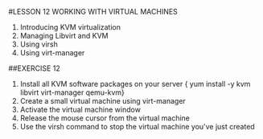 #LESSON 12 WORKING WITH VIRTUAL MACHINES

1. Introducing KVM virtualization
2. Managing Libvirt and KVM
3. Using virsh
4. Using virt-manager

##EXERCISE 12

1. Install all KVM software packages on your server { yum install -y kvm libvirt virt-manager qemu-kvm}
2. Create a small virtual machine using virt-manager
3. Activate the virtual machine window
4. Release the mouse cursor from the virtual machine
5. Use the virsh command to stop the virtual machine you've just created